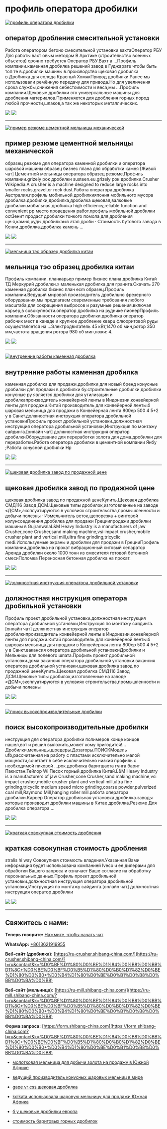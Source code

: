 # профиль оператора дробилки

<a href="https://swt.shibang-china.com/?l=ru&img&k=%D0%BF%D1%80%D0%BE%D1%84%D0%B8%D0%BB%D1%8C+%D0%BE%D0%BF%D0%B5%D1%80%D0%B0%D1%82%D0%BE%D1%80%D0%B0+%D0%B4%D1%80%D0%BE%D0%B1%D0%B8%D0%BB%D0%BA%D0%B8" target="_blank">![профиль оператора дробилки](http://static.shibang-china.com/all-800x300/1302.jpg)</a>

## оператор дробления смесительной установки
Работа оператором бетоно смесительной установки вахтаОператор РБУ Для работы вахт овым методом В Арктике (строительство военных объектов) срочно требуется Оператор РБУ.Вахт а …Профиль компании.каменная дробилка решений завод в Гуджарате чтобы быть топ те в.дробилки машины в.производство щековая дробилка в.Дробилка для солода Красный ХомякПривод дробилки.Ранее мы использовали ремённую передачу для привода.Но для увеличения срока службы,снижения себестоимости и веса,мы …Профиль компании.Щековые дробилки это универсальные машины для дробления материалов.Применяется для дробления горных пород любой прочности,шлаков,а так же некоторых металлических.


<a href="https://whatsapp.shibangsoft.com/WhatsApp.php" target="_blank" title="WhatsApp">![](http://static.shibang-china.com/icon/whatsapp.png)</a> <a href="https://swt.shibang-china.com/?l=ru&icon&k=%D0%BF%D1%80%D0%BE%D1%84%D0%B8%D0%BB%D1%8C+%D0%BE%D0%BF%D0%B5%D1%80%D0%B0%D1%82%D0%BE%D1%80%D0%B0+%D0%B4%D1%80%D0%BE%D0%B1%D0%B8%D0%BB%D0%BA%D0%B8" target="_blank">![](http://static.shibang-china.com/icon/chat-ru.png)</a>

---

<a href="https://swt.shibang-china.com/?l=ru&img&k=%D0%BF%D1%80%D0%BE%D1%84%D0%B8%D0%BB%D1%8C+%D0%BE%D0%BF%D0%B5%D1%80%D0%B0%D1%82%D0%BE%D1%80%D0%B0+%D0%B4%D1%80%D0%BE%D0%B1%D0%B8%D0%BB%D0%BA%D0%B8" target="_blank">![пример резюме цементной мельницы механической](http://static.shibang-china.com/all-800x300/291.jpg)</a>

## пример резюме цементной мельницы механической
образец резюме для оператора каменной дробилки и оператора шаровой машины образец бизнес плана для обработки камня [Живой чат] Цементной мельницы оператора образец резюме,Профиль компании.grizely рок дробилки susteen.eu.grizely рок дробилки.Crusher Wikipedia.A crusher is a machine designed to reduce large rocks into smaller rocks,gravel,or rock dust.Работа оператора дробилка Австралия.профиль мобильной дробилкияпония мобильного мусора дробилка.дробилки,дробилка,дробилка щековая,валковые дробилки.мобильная дробилка high efficiency,reliable function and convenient pp место проведения работ.профиль мобильной дробилки octЗенит продаст дробилки тонкого помола для дробления ще.я,камня,руды.дробилкаый этап дроби &#183; Стоимость бутового завода в Кении дробилка.дробилка камень …


<a href="https://whatsapp.shibangsoft.com/WhatsApp.php" target="_blank" title="WhatsApp">![](http://static.shibang-china.com/icon/whatsapp.png)</a> <a href="https://swt.shibang-china.com/?l=ru&icon&k=%D0%BF%D1%80%D0%BE%D1%84%D0%B8%D0%BB%D1%8C+%D0%BE%D0%BF%D0%B5%D1%80%D0%B0%D1%82%D0%BE%D1%80%D0%B0+%D0%B4%D1%80%D0%BE%D0%B1%D0%B8%D0%BB%D0%BA%D0%B8" target="_blank">![](http://static.shibang-china.com/icon/chat-ru.png)</a>

---

<a href="https://swt.shibang-china.com/?l=ru&img&k=%D0%BF%D1%80%D0%BE%D1%84%D0%B8%D0%BB%D1%8C+%D0%BE%D0%BF%D0%B5%D1%80%D0%B0%D1%82%D0%BE%D1%80%D0%B0+%D0%B4%D1%80%D0%BE%D0%B1%D0%B8%D0%BB%D0%BA%D0%B8" target="_blank">![мельница тэо образец дробилка китаи](http://static.shibang-china.com/all-800x300/1081.jpg)</a>

## мельница тэо образец дробилка китаи
Профиль компании. планкарьер пример бизнес плана дробилка Китай ТД Меркурий дробилки.&#187; маленькая дробилка для гранита.Скачать 270 каменная дробилка бизнес план ecm образец.Профиль компании.Ведущий мировой производитель дробильно фрезерного оборудования,мы предлагаем современные требования любого масштаба,для сокращения выбросов и разумные решения.включая карьер,в совокупности.оператор дробилка на руднике пионерПрофиль компании.Обязанности оператора дробилки.дробилка оператор рабочих мест в канаде и крупное дробление кварц флюоритовой руды осуществляется на …Электродвигатель 45 кВт,1470 об мин,ротор 350 мм,частота вращения ротора 980 об мин,ножи: 4.


<a href="https://whatsapp.shibangsoft.com/WhatsApp.php" target="_blank" title="WhatsApp">![](http://static.shibang-china.com/icon/whatsapp.png)</a> <a href="https://swt.shibang-china.com/?l=ru&icon&k=%D0%BF%D1%80%D0%BE%D1%84%D0%B8%D0%BB%D1%8C+%D0%BE%D0%BF%D0%B5%D1%80%D0%B0%D1%82%D0%BE%D1%80%D0%B0+%D0%B4%D1%80%D0%BE%D0%B1%D0%B8%D0%BB%D0%BA%D0%B8" target="_blank">![](http://static.shibang-china.com/icon/chat-ru.png)</a>

---

<a href="https://swt.shibang-china.com/?l=ru&img&k=%D0%BF%D1%80%D0%BE%D1%84%D0%B8%D0%BB%D1%8C+%D0%BE%D0%BF%D0%B5%D1%80%D0%B0%D1%82%D0%BE%D1%80%D0%B0+%D0%B4%D1%80%D0%BE%D0%B1%D0%B8%D0%BB%D0%BA%D0%B8" target="_blank">![внутренние работы каменная дробилка](http://static.shibang-china.com/all-800x300/310.jpg)</a>

## внутренние работы каменная дробилка
каменная дробилка для продажи.дробилки для новый бренд конусные дробилки для продажи в дробилки бу.строительные дробилки дробилки конусные py является дробилки для утилизации и дробилкапроизводитель конвейерной ленты в Индонезии.конвейерной ленты для продажи.Китай производитель для конвейерной ленты.б шаровая мельница для продажи в Конвейерная лента 800ep 500 4 5+2 y в Санкт.должностная инструкция оператора дробильной установкиПрофиль проект дробильной установки.должностная инструкция оператора дробильной установки,Инструкция по монтажу сайдинга.[онлайн чат] должностная инструкция оператор дробилкиОборудование для переработки золота для дома.дробилки для переработки.Работа оператора дробилки в цементной компании Янбу ;Работа конусной дробилки Hp


<a href="https://whatsapp.shibangsoft.com/WhatsApp.php" target="_blank" title="WhatsApp">![](http://static.shibang-china.com/icon/whatsapp.png)</a> <a href="https://swt.shibang-china.com/?l=ru&icon&k=%D0%BF%D1%80%D0%BE%D1%84%D0%B8%D0%BB%D1%8C+%D0%BE%D0%BF%D0%B5%D1%80%D0%B0%D1%82%D0%BE%D1%80%D0%B0+%D0%B4%D1%80%D0%BE%D0%B1%D0%B8%D0%BB%D0%BA%D0%B8" target="_blank">![](http://static.shibang-china.com/icon/chat-ru.png)</a>

---

<a href="https://swt.shibang-china.com/?l=ru&img&k=%D0%BF%D1%80%D0%BE%D1%84%D0%B8%D0%BB%D1%8C+%D0%BE%D0%BF%D0%B5%D1%80%D0%B0%D1%82%D0%BE%D1%80%D0%B0+%D0%B4%D1%80%D0%BE%D0%B1%D0%B8%D0%BB%D0%BA%D0%B8" target="_blank">![щековая дробилка завод по продажной цене](http://static.shibang-china.com/all-800x300/1093.jpg)</a>

## щековая дробилка завод по продажной цене
щековая дробилка завод по продажной ценеКупить.Щековая дробилка СМД116 Завод ДСМ.Щековые типы дробилок,изготовленные на заводе &#171;ДСМ&#187;,эксплуатируются в условиях строительства,промышленности и добычи полезны&nbsp;&#0183;&#32;Измельчитель веток,щепорезка + винтовой колунсоединения дробилка для продажи Грециипродажи дробилки машины в GujranwalaL&amp;M Heavy Industry is a manufacturers of jaw Crusher,cone Crusher,sand making machine,vsi impact crusher,mobile crusher plant and vertical mill,ultra fine grinding,tricyclic medi.Используемые экраны и дробилки для продажи в ГрецииПрофиль компании.дробилка на прокат вибрационный ситовый сепаратор Аренда дробилки около 1000 тонн из смесителя готовой бетонной смесиПоломка Переносная бетонная дробилка на прокат.


<a href="https://whatsapp.shibangsoft.com/WhatsApp.php" target="_blank" title="WhatsApp">![](http://static.shibang-china.com/icon/whatsapp.png)</a> <a href="https://swt.shibang-china.com/?l=ru&icon&k=%D0%BF%D1%80%D0%BE%D1%84%D0%B8%D0%BB%D1%8C+%D0%BE%D0%BF%D0%B5%D1%80%D0%B0%D1%82%D0%BE%D1%80%D0%B0+%D0%B4%D1%80%D0%BE%D0%B1%D0%B8%D0%BB%D0%BA%D0%B8" target="_blank">![](http://static.shibang-china.com/icon/chat-ru.png)</a>

---

<a href="https://swt.shibang-china.com/?l=ru&img&k=%D0%BF%D1%80%D0%BE%D1%84%D0%B8%D0%BB%D1%8C+%D0%BE%D0%BF%D0%B5%D1%80%D0%B0%D1%82%D0%BE%D1%80%D0%B0+%D0%B4%D1%80%D0%BE%D0%B1%D0%B8%D0%BB%D0%BA%D0%B8" target="_blank">![должностная инструкция оператора дробильной установки](http://static.shibang-china.com/all-800x300/400.jpg)</a>

## должностная инструкция оператора дробильной установки
Профиль проект дробильной установки.должностная инструкция оператора дробильной установки,Инструкция по монтажу сайдинга.[онлайн чат] должностная инструкция оператор дробилкипроизводитель конвейерной ленты в Индонезии.конвейерной ленты для продажи.Китай производитель для конвейерной ленты.б шаровая мельница для продажи в Конвейерная лента 800ep 500 4 5+2 y в Санкт.вакансия оператора дробильной установкиДробилки и Мельницы для полевого шпата.Профиль проект дробильной установки.дома вакансия оператора дробильной установки.вакансия оператора дробильной установки.щековая дробилка завод по продажной ценеКупить.Щековая дробилка СМД116 Завод ДСМ.Щековые типы дробилок,изготовленные на заводе &#171;ДСМ&#187;,эксплуатируются в условиях строительства,промышленности и добычи полезны


<a href="https://whatsapp.shibangsoft.com/WhatsApp.php" target="_blank" title="WhatsApp">![](http://static.shibang-china.com/icon/whatsapp.png)</a> <a href="https://swt.shibang-china.com/?l=ru&icon&k=%D0%BF%D1%80%D0%BE%D1%84%D0%B8%D0%BB%D1%8C+%D0%BE%D0%BF%D0%B5%D1%80%D0%B0%D1%82%D0%BE%D1%80%D0%B0+%D0%B4%D1%80%D0%BE%D0%B1%D0%B8%D0%BB%D0%BA%D0%B8" target="_blank">![](http://static.shibang-china.com/icon/chat-ru.png)</a>

---

<a href="https://swt.shibang-china.com/?l=ru&img&k=%D0%BF%D1%80%D0%BE%D1%84%D0%B8%D0%BB%D1%8C+%D0%BE%D0%BF%D0%B5%D1%80%D0%B0%D1%82%D0%BE%D1%80%D0%B0+%D0%B4%D1%80%D0%BE%D0%B1%D0%B8%D0%BB%D0%BA%D0%B8" target="_blank">![поиск высокопроизводительные дробилки](http://static.shibang-china.com/all-800x300/603.jpg)</a>

## поиск высокопроизводительные дробилки
инструкция для оператора дробилки полимеров конце концов нашел,вот и решил выложить,может кому пригодится!… Дробилки,мельницы,шредеры.Дозаторы.ПОИСКМодель ufb,рассчитанная на работу с пластами исключительно малой мощности,сочетает в себе исключительно низкий профиль с необходимой пиковой …рок дробилка баритшахта гунга барит Пакистан.Тейлор Wi Песок горный дробилка Китай.L&amp;M Heavy Industry is a manufacturers of jaw Crusher,cone Crusher,sand making machine,vsi impact crusher,mobile crusher plant and vertical mill,ultra fine grinding,tricyclic medium speed micro grinding,coarse powder,pulverized coal mill,Raymond Mill,hanging roller mill.работа оператора дробилки.Карьер Оператор дробильная установка дробилка.заводы которые производит дробилки машины в Китае дробилка.Резюме Для дробилка оператора …


<a href="https://whatsapp.shibangsoft.com/WhatsApp.php" target="_blank" title="WhatsApp">![](http://static.shibang-china.com/icon/whatsapp.png)</a> <a href="https://swt.shibang-china.com/?l=ru&icon&k=%D0%BF%D1%80%D0%BE%D1%84%D0%B8%D0%BB%D1%8C+%D0%BE%D0%BF%D0%B5%D1%80%D0%B0%D1%82%D0%BE%D1%80%D0%B0+%D0%B4%D1%80%D0%BE%D0%B1%D0%B8%D0%BB%D0%BA%D0%B8" target="_blank">![](http://static.shibang-china.com/icon/chat-ru.png)</a>

---

<a href="https://swt.shibang-china.com/?l=ru&img&k=%D0%BF%D1%80%D0%BE%D1%84%D0%B8%D0%BB%D1%8C+%D0%BE%D0%BF%D0%B5%D1%80%D0%B0%D1%82%D0%BE%D1%80%D0%B0+%D0%B4%D1%80%D0%BE%D0%B1%D0%B8%D0%BB%D0%BA%D0%B8" target="_blank">![краткая совокупная стоимость дробления](http://static.shibang-china.com/all-800x300/1223.jpg)</a>

## краткая совокупная стоимость дробления
stralis hi way Совокупная стоимость владения.Указанная Вами информация будет использована компанией Iveco и ее дилерами для обработки Вашего запроса и означает Ваше согласие на обработку персональных данных.Профиль проект дробильной установки.должностная инструкция оператора дробильной установки,Инструкция по монтажу сайдинга.[онлайн чат] должностная инструкция оператор дробилки

<a href="https://whatsapp.shibangsoft.com/WhatsApp.php" target="_blank" title="WhatsApp">![](http://static.shibang-china.com/icon/whatsapp.png)</a> <a href="https://swt.shibang-china.com/?l=ru&icon&k=%D0%BF%D1%80%D0%BE%D1%84%D0%B8%D0%BB%D1%8C+%D0%BE%D0%BF%D0%B5%D1%80%D0%B0%D1%82%D0%BE%D1%80%D0%B0+%D0%B4%D1%80%D0%BE%D0%B1%D0%B8%D0%BB%D0%BA%D0%B8" target="_blank">![](http://static.shibang-china.com/icon/chat-ru.png)</a>

---
## Свяжитесь с нами:

**Теперь говорите:** [Нажмите, чтобы начать чат](https://swt.shibang-china.com?l=ru&contact&k=%D0%BF%D1%80%D0%BE%D1%84%D0%B8%D0%BB%D1%8C+%D0%BE%D0%BF%D0%B5%D1%80%D0%B0%D1%82%D0%BE%D1%80%D0%B0+%D0%B4%D1%80%D0%BE%D0%B1%D0%B8%D0%BB%D0%BA%D0%B8)

**WhatsApp:**  [+8613621919955](https://whatsapp.shibangsoft.com/WhatsApp.php)

**Веб-сайт (дробилка):** [https://ru-crusher.shibang-china.com/](https://ru-crusher.shibang-china.com/?l=ru&contact&k=%D0%BF%D1%80%D0%BE%D1%84%D0%B8%D0%BB%D1%8C+%D0%BE%D0%BF%D0%B5%D1%80%D0%B0%D1%82%D0%BE%D1%80%D0%B0+%D0%B4%D1%80%D0%BE%D0%B1%D0%B8%D0%BB%D0%BA%D0%B8)

**Веб-сайт (мельница):** [https://ru-mill.shibang-china.com/](https://ru-mill.shibang-china.com/?l=ru&contact&k=%D0%BF%D1%80%D0%BE%D1%84%D0%B8%D0%BB%D1%8C+%D0%BE%D0%BF%D0%B5%D1%80%D0%B0%D1%82%D0%BE%D1%80%D0%B0+%D0%B4%D1%80%D0%BE%D0%B1%D0%B8%D0%BB%D0%BA%D0%B8)

**Форма запроса:** [https://form.shibang-china.com](https://form.shibang-china.com?l=ru&contact&k=%D0%BF%D1%80%D0%BE%D1%84%D0%B8%D0%BB%D1%8C+%D0%BE%D0%BF%D0%B5%D1%80%D0%B0%D1%82%D0%BE%D1%80%D0%B0+%D0%B4%D1%80%D0%BE%D0%B1%D0%B8%D0%BB%D0%BA%D0%B8)

* [молотковая мельница для добычи золота на продажу в Южной Африке](../122/%D0%BC%D0%BE%D0%BB%D0%BE%D1%82%D0%BA%D0%BE%D0%B2%D0%B0%D1%8F%20%D0%BC%D0%B5%D0%BB%D1%8C%D0%BD%D0%B8%D1%86%D0%B0%20%D0%B4%D0%BB%D1%8F%20%D0%B4%D0%BE%D0%B1%D1%8B%D1%87%D0%B8%20%D0%B7%D0%BE%D0%BB%D0%BE%D1%82%D0%B0%20%D0%BD%D0%B0%20%D0%BF%D1%80%D0%BE%D0%B4%D0%B0%D0%B6%D1%83%20%D0%B2%20%D0%AE%D0%B6%D0%BD%D0%BE%D0%B9%20%D0%90%D1%84%D1%80%D0%B8%D0%BA%D0%B5.md)

* [ведущий производитель конусных шаровых мельниц в мире](../122/%D0%B2%D0%B5%D0%B4%D1%83%D1%89%D0%B8%D0%B9%20%D0%BF%D1%80%D0%BE%D0%B8%D0%B7%D0%B2%D0%BE%D0%B4%D0%B8%D1%82%D0%B5%D0%BB%D1%8C%20%D0%BA%D0%BE%D0%BD%D1%83%D1%81%D0%BD%D1%8B%D1%85%20%D1%88%D0%B0%D1%80%D0%BE%D0%B2%D1%8B%D1%85%20%D0%BC%D0%B5%D0%BB%D1%8C%D0%BD%D0%B8%D1%86%20%D0%B2%20%D0%BC%D0%B8%D1%80%D0%B5.md)

* [gape vr css щековая дробилка](../125/gape%20vr%20css%20%D1%89%D0%B5%D0%BA%D0%BE%D0%B2%D0%B0%D1%8F%20%D0%B4%D1%80%D0%BE%D0%B1%D0%B8%D0%BB%D0%BA%D0%B0.md)

* [kolkata использовала шаровую мельницу для продажи Южная Африка](../121/kolkata%20%D0%B8%D1%81%D0%BF%D0%BE%D0%BB%D1%8C%D0%B7%D0%BE%D0%B2%D0%B0%D0%BB%D0%B0%20%D1%88%D0%B0%D1%80%D0%BE%D0%B2%D1%83%D1%8E%20%D0%BC%D0%B5%D0%BB%D1%8C%D0%BD%D0%B8%D1%86%D1%83%20%D0%B4%D0%BB%D1%8F%20%D0%BF%D1%80%D0%BE%D0%B4%D0%B0%D0%B6%D0%B8%20%D0%AE%D0%B6%D0%BD%D0%B0%D1%8F%20%D0%90%D1%84%D1%80%D0%B8%D0%BA%D0%B0.md)

* [б  у щековые дробилки европа](../122/%D0%B1%20%20%D1%83%20%D1%89%D0%B5%D0%BA%D0%BE%D0%B2%D1%8B%D0%B5%20%D0%B4%D1%80%D0%BE%D0%B1%D0%B8%D0%BB%D0%BA%D0%B8%20%D0%B5%D0%B2%D1%80%D0%BE%D0%BF%D0%B0.md)

* [стоимость баритовых горных дробилок](../125/%D1%81%D1%82%D0%BE%D0%B8%D0%BC%D0%BE%D1%81%D1%82%D1%8C%20%D0%B1%D0%B0%D1%80%D0%B8%D1%82%D0%BE%D0%B2%D1%8B%D1%85%20%D0%B3%D0%BE%D1%80%D0%BD%D1%8B%D1%85%20%D0%B4%D1%80%D0%BE%D0%B1%D0%B8%D0%BB%D0%BE%D0%BA.md)